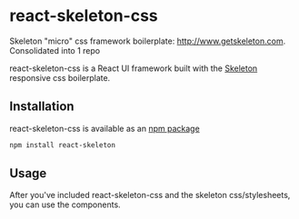 # react-skeleton-css
Skeleton "micro" css framework boilerplate: http://www.getskeleton.com. Consolidated into 1 repo

react-skeleton-css is a React UI framework built with the [Skeleton](http://getskeleton.com) responsive css boilerplate.

## Installation

react-skeleton-css is available as an [npm package](https://www.npmjs.com/package/react-skeleton-css)

```sh
npm install react-skeleton
```

## Usage

After you've included react-skeleton-css and the skeleton css/stylesheets, you can use the components.
